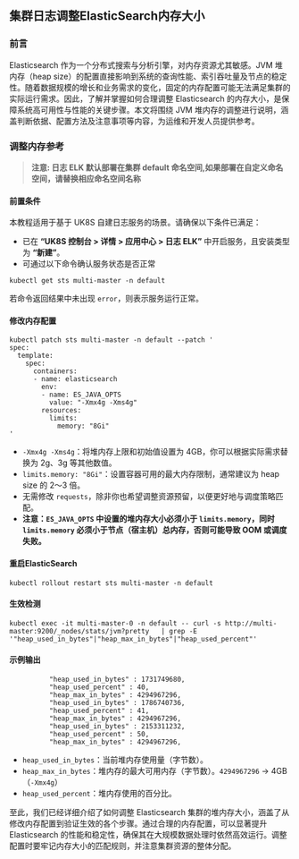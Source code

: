 ## 集群日志调整ElasticSearch内存大小
### 前言
Elasticsearch 作为一个分布式搜索与分析引擎，对内存资源尤其敏感。JVM 堆内存（heap size）的配置直接影响到系统的查询性能、索引吞吐量及节点的稳定性。随着数据规模的增长和业务需求的变化，固定的内存配置可能无法满足集群的实际运行需求。因此，了解并掌握如何合理调整 Elasticsearch 的内存大小，是保障系统高可用性与性能的关键步骤。本文将围绕 JVM 堆内存的调整进行说明，涵盖判断依据、配置方法及注意事项等内容，为运维和开发人员提供参考。

### 调整内存参考
> **注意: 日志 ELK 默认部署在集群 default 命名空间,如果部署在自定义命名空间，请替换相应命名空间名称**
>

#### 前置条件
本教程适用于基于 UK8S 自建日志服务的场景。请确保以下条件已满足：

+ 已在 **“UK8S 控制台 > 详情 > 应用中心 > 日志 ELK”** 中开启服务，且安装类型为 **“新建”**。
+ 可通过以下命令确认服务状态是否正常

```plain
kubectl get sts multi-master -n default
```

若命令返回结果中未出现 `error`，则表示服务运行正常。

#### 修改内存配置
```plain
kubectl patch sts multi-master -n default --patch '
spec:
  template:
    spec:
      containers:
      - name: elasticsearch
        env:
        - name: ES_JAVA_OPTS
          value: "-Xmx4g -Xms4g"
        resources:
          limits:
            memory: "8Gi"
'
```

+ `-Xmx4g -Xms4g`：将堆内存上限和初始值设置为 4GB，你可以根据实际需求替换为 2g、3g 等其他数值。
+ `limits.memory: "8Gi"`：设置容器可用的最大内存限制，通常建议为 heap size 的 2～3 倍。
+ 无需修改 `requests`，除非你也希望调整资源预留，以便更好地与调度策略匹配。
+ **注意：`ES_JAVA_OPTS` 中设置的堆内存大小必须小于 `limits.memory`，同时 `limits.memory` 必须小于节点（宿主机）总内存，否则可能导致 OOM 或调度失败。**

#### 重启ElasticSearch
```shell
kubectl rollout restart sts multi-master -n default
```

#### 生效检测
```shell
kubectl exec -it multi-master-0 -n default -- curl -s http://multi-master:9200/_nodes/stats/jvm?pretty   | grep -E '"heap_used_in_bytes"|"heap_max_in_bytes"|"heap_used_percent"'
```

#### 示例输出
```plain
          "heap_used_in_bytes" : 1731749680,
          "heap_used_percent" : 40,
          "heap_max_in_bytes" : 4294967296,
          "heap_used_in_bytes" : 1786740736,
          "heap_used_percent" : 41,
          "heap_max_in_bytes" : 4294967296,
          "heap_used_in_bytes" : 2153311232,
          "heap_used_percent" : 50,
          "heap_max_in_bytes" : 4294967296,
```

+ `heap_used_in_bytes`：当前堆内存使用量（字节数）。
+ `heap_max_in_bytes`：堆内存的最大可用内存（字节数）。`4294967296` → 4GB（`-Xmx4g`）
+ `heap_used_percent`：堆内存使用的百分比。

至此，我们已经详细介绍了如何调整 Elasticsearch 集群的堆内存大小，涵盖了从修改内存配置到验证生效的各个步骤。通过合理的内存配置，可以显著提升 Elasticsearch 的性能和稳定性，确保其在大规模数据处理时依然高效运行。调整配置时要牢记内存大小的匹配规则，并注意集群资源的整体分配。
